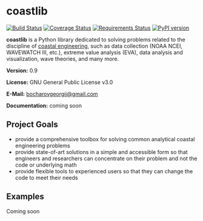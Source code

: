 # coastlib

[![Build Status](https://travis-ci.org/georgebv/coastlib.svg?branch=reborn)](https://travis-ci.org/georgebv/coastlib) [![Coverage Status](https://coveralls.io/repos/github/georgebv/coastlib/badge.svg?branch=reborn)](https://coveralls.io/github/georgebv/coastlib?branch=reborn) [![Requirements Status](https://requires.io/github/georgebv/coastlib/requirements.svg?branch=reborn)](https://requires.io/github/georgebv/coastlib/requirements/?branch=reborn) [![PyPI version](https://badge.fury.io/py/coastlib.svg)](https://badge.fury.io/py/coastlib)

**coastlib** is a Python library dedicated to solving problems related to the discipline of [coastal engineering](https://en.wikipedia.org/wiki/Coastal_engineering), such as data collection (NOAA NCEI, WAVEWATCH III, etc.), extreme value analysis (EVA), data analysis and visualization, wave theories, and many more.

**Version:** 0.9

**License:** GNU General Public License v3.0

**E-Mail:** bocharovgeorgii@gmail.com

**Documentation:** coming soon

## Project Goals

- provide a comprehensive toolbox for solving common analytical coastal engineering problems
- provide state-of-art solutions in a simple and accessible form so that engineers and researchers can concentrate on their problem and not the code or underlying math
- provide flexible tools to experienced users so that they can change the code to meet their needs

## Examples

Coming soon
